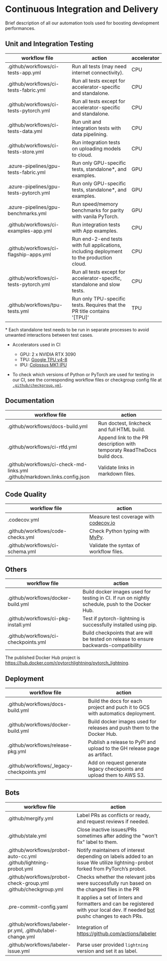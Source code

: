 <!-- Note: This document cannot be in `.github/README.md` because it will overwrite the repo README.md -->

# Continuous Integration and Delivery

Brief description of all our automation tools used for boosting development performances.

## Unit and Integration Testing

| workflow file                          | action                                                                                    | accelerator |
| -------------------------------------- | ----------------------------------------------------------------------------------------- | ----------- |
| .github/workflows/ci-tests-app.yml     | Run all tests (may need internet connectivity).                                           | CPU         |
| .github/workflows/ci-tests-fabric.yml  | Run all tests except for accelerator-specific and standalone.                             | CPU         |
| .github/workflows/ci-tests-pytorch.yml | Run all tests except for accelerator-specific and standalone.                             | CPU         |
| .github/workflows/ci-tests-data.yml    | Run unit and integration tests with data pipelining.                                      | CPU         |
| .github/workflows/ci-tests-store.yml   | Run integration tests on uploading models to cloud.                                       | CPU         |
| .azure-pipelines/gpu-tests-fabric.yml  | Run only GPU-specific tests, standalone\*, and examples.                                  | GPU         |
| .azure-pipelines/gpu-tests-pytorch.yml | Run only GPU-specific tests, standalone\*, and examples.                                  | GPU         |
| .azure-pipelines/gpu-benchmarks.yml    | Run speed/memory benchmarks for parity with vanila PyTorch.                               | GPU         |
| .github/workflows/ci-examples-app.yml  | Run integration tests with App examples.                                                  | CPU         |
| .github/workflows/ci-flagship-apps.yml | Run end-2-end tests with full applications, including deployment to the production cloud. | CPU         |
| .github/workflows/ci-tests-pytorch.yml | Run all tests except for accelerator-specific, standalone and slow tests.                 | CPU         |
| .github/workflows/tpu-tests.yml        | Run only TPU-specific tests. Requires that the PR title contains '\[TPU\]'                | TPU         |

\* Each standalone test needs to be run in separate processes to avoid unwanted interactions between test cases.

- Accelerators used in CI

  - GPU: 2 x NVIDIA RTX 3090
  - TPU: [Google TPU v4-8](https://cloud.google.com/tpu/docs)
  - IPU: [Colossus MK1 IPU](https://www.graphcore.ai/products/ipu)

- To check which versions of Python or PyTorch are used for testing in our CI, see the corresponding workflow files or checkgroup config file at [`.github/checkgroup.yml`](../checkgroup.yml).

## Documentation

| workflow file                                                                   | action                                                                   |
| ------------------------------------------------------------------------------- | ------------------------------------------------------------------------ |
| .github/workflows/docs-build.yml                                                | Run doctest, linkcheck and full HTML build.                              |
| .github/workflows/ci-rtfd.yml                                                   | Append link to the PR description with temporaty ReadTheDocs build docs. |
| .github/workflows/ci-check-md-links.yml <br> .github/markdown.links.config.json | Validate links in markdown files.                                        |

## Code Quality

| workflow file                     | action                                                                                    |
| --------------------------------- | ----------------------------------------------------------------------------------------- |
| .codecov.yml                      | Measure test coverage with [codecov.io](https://app.codecov.io/gh/Lightning-AI/lightning) |
| .github/workflows/code-checks.yml | Check Python typing with [MyPy](https://mypy.readthedocs.io/en/stable/).                  |
| .github/workflows/ci-schema.yml   | Validate the syntax of workflow files.                                                    |

## Others

| workflow file                        | action                                                                                          |
| ------------------------------------ | ----------------------------------------------------------------------------------------------- |
| .github/workflows/docker-build.yml   | Build docker images used for testing in CI. If run on nightly schedule, push to the Docker Hub. |
| .github/workflows/ci-pkg-install.yml | Test if pytorch-lightning is successfully installed using pip.                                  |
| .github/workflows/ci-checkpoints.yml | Build checkpoints that are will be tested on release to ensure backwards-compatibility          |

The published Docker Hub project is https://hub.docker.com/r/pytorchlightning/pytorch_lightning.

## Deployment

| workflow file                              | action                                                                         |
| ------------------------------------------ | ------------------------------------------------------------------------------ |
| .github/workflows/docs-build.yml           | Build the docs for each project and puch it to GCS with automatics deployment. |
| .github/workflows/docker-build.yml         | Build docker images used for releases and push them to the Docker Hub.         |
| .github/workflows/release-pkg.yml          | Publish a release to PyPI and upload to the GH release page as artifact.       |
| .github/workflows/\_legacy-checkpoints.yml | Add on request generate legacy checkpoints and upload them to AWS S3.          |

## Bots

| workflow file                                                          | action                                                                                                                                                   |
| ---------------------------------------------------------------------- | -------------------------------------------------------------------------------------------------------------------------------------------------------- |
| .github/mergify.yml                                                    | Label PRs as conflicts or ready, and request reviews if needed.                                                                                          |
| .github/stale.yml                                                      | Close inactive issues/PRs sometimes after adding the "won't fix" label to them.                                                                          |
| .github/workflows/probot-auto-cc.yml <br> .github/lightning-probot.yml | Notify maintainers of interest depending on labels added to an issue We utilize lightning-probot forked from PyTorch’s probot.                           |
| .github/workflows/probot-check-group.yml <br> .github/checkgroup.yml   | Checks whether the relevant jobs were successfully run based on the changed files in the PR                                                              |
| .pre-commit-config.yaml                                                | It applies a set of linters and formatters and can be registered with your local dev. If needed [bot](https://pre-commit.ci/) pushc changes to each PRs. |
| .github/workflows/labeler-pr.yml, .github/label-change.yml             | Integration of https://github.com/actions/labeler                                                                                                        |
| .github/workflows/labeler-issue.yml                                    | Parse user provided `lightning` version and set it as label.                                                                                             |
